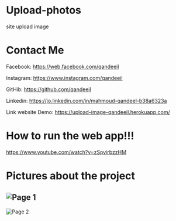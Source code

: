 # Upload-photos
site upload image

# Contact Me

Facebook: https://web.facebook.com/qandeeil

Instagram: https://www.instagram.com/qandeeil

GitHib: https://github.com/qandeeil

Linkedin: https://jo.linkedin.com/in/mahmoud-qandeel-b38a6323a

Link website Demo:
https://upload-image-qandeeil.herokuapp.com/

# How to run the web app!!!

https://www.youtube.com/watch?v=zSpvirbzzHM

# Pictures about the project

![Page 1](https://im3.ezgif.com/tmp/ezgif-3-e6720f47f2.png)
-------------------------------------------------------------
![Page 2](https://im3.ezgif.com/tmp/ezgif-3-e8bcf72480.png)
